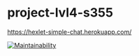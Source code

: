 # project-lvl4-s355

https://hexlet-simple-chat.herokuapp.com/

[![Maintainability](https://api.codeclimate.com/v1/badges/47d48bc2473981a3df99/maintainability)](https://codeclimate.com/github/SmartRW/project-lvl4-s355/maintainability)
